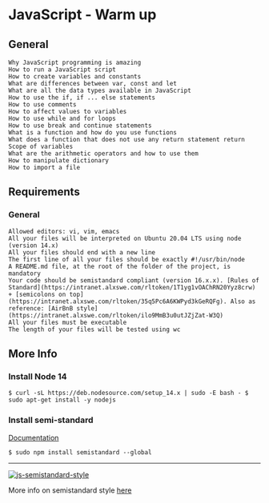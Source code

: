 # JavaScript - Warm up

## General

    Why JavaScript programming is amazing
    How to run a JavaScript script
    How to create variables and constants
    What are differences between var, const and let
    What are all the data types available in JavaScript
    How to use the if, if ... else statements
    How to use comments
    How to affect values to variables
    How to use while and for loops
    How to use break and continue statements
    What is a function and how do you use functions
    What does a function that does not use any return statement return
    Scope of variables
    What are the arithmetic operators and how to use them
    How to manipulate dictionary
    How to import a file

## Requirements
### General

    Allowed editors: vi, vim, emacs
    All your files will be interpreted on Ubuntu 20.04 LTS using node (version 14.x)
    All your files should end with a new line
    The first line of all your files should be exactly #!/usr/bin/node
    A README.md file, at the root of the folder of the project, is mandatory
    Your code should be semistandard compliant (version 16.x.x). [Rules of Standard](https://intranet.alxswe.com/rltoken/1T1yg1vOAChRN20Yyz8crw) + [semicolons on top](https://intranet.alxswe.com/rltoken/35q5Pc6A6KWPyd3kGeRQFg). Also as reference: [AirBnB style](https://intranet.alxswe.com/rltoken/ilo9MmB3u0utJZjZat-W3Q)
    All your files must be executable
    The length of your files will be tested using wc


## More Info
### Install Node 14
`
$ curl -sL https://deb.nodesource.com/setup_14.x | sudo -E bash -
$ sudo apt-get install -y nodejs
`

### Install semi-standard

[Documentation](https://intranet.alxswe.com/rltoken/35q5Pc6A6KWPyd3kGeRQFg)

`
$ sudo npm install semistandard --global
`

---
[![js-semistandard-style](https://raw.githubusercontent.com/standard/semistandard/master/badge.svg)](https://github.com/standard/semistandard)

More info on semistandard style [here](https://github.com/standard/semistandard)